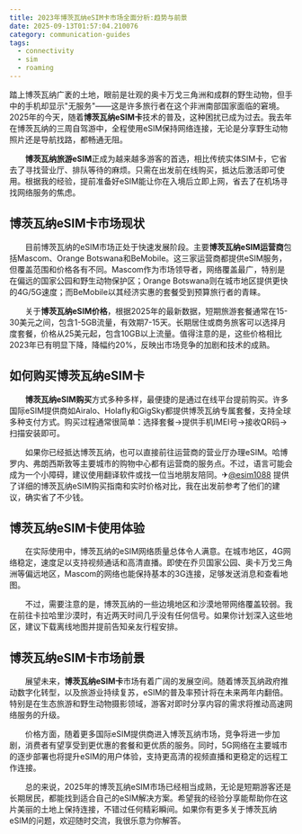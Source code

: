 ```yaml
---
title: 2023年博茨瓦纳eSIM卡市场全面分析:趋势与前景
date: 2025-09-13T01:57:04.210076
category: communication-guides
tags:
  - connectivity
  - sim
  - roaming
---
```


踏上博茨瓦纳广袤的土地，眼前是壮观的奥卡万戈三角洲和成群的野生动物，但手中的手机却显示"无服务"——这是许多旅行者在这个非洲南部国家面临的窘境。2025年的今天，随着**博茨瓦纳eSIM卡**技术的普及，这种困扰已成为过去。我去年在博茨瓦纳的三周自驾游中，全程使用eSIM保持网络连接，无论是分享野生动物照片还是导航找路，都畅通无阻。

　　**博茨瓦纳旅游eSIM**正成为越来越多游客的首选，相比传统实体SIM卡，它省去了寻找营业厅、排队等待的麻烦。只需在出发前在线购买，抵达后激活即可使用。根据我的经验，提前准备好eSIM能让你在入境后立即上网，省去了在机场寻找网络服务的焦虑。

## 博茨瓦纳eSIM卡市场现状

　　目前博茨瓦纳的eSIM市场正处于快速发展阶段。主要**博茨瓦纳eSIM运营商**包括Mascom、Orange Botswana和BeMobile。这三家运营商都提供eSIM服务，但覆盖范围和价格各有不同。Mascom作为市场领导者，网络覆盖最广，特别是在偏远的国家公园和野生动物保护区；Orange Botswana则在城市地区提供更快的4G/5G速度；而BeMobile以其经济实惠的套餐受到预算旅行者的青睐。

　　关于**博茨瓦纳eSIM价格**，根据2025年的最新数据，短期旅游套餐通常在15-30美元之间，包含1-5GB流量，有效期7-15天。长期居住或商务旅客可以选择月度套餐，价格从25美元起，包含10GB以上流量。值得注意的是，这些价格相比2023年已有明显下降，降幅约20%，反映出市场竞争的加剧和技术的成熟。

## 如何购买博茨瓦纳eSIM卡

　　**博茨瓦纳eSIM购买**方式多种多样，最便捷的是通过在线平台提前购买。许多国际eSIM提供商如Airalo、Holafly和GigSky都提供博茨瓦纳专属套餐，支持全球多种支付方式。购买过程通常很简单：选择套餐→提供手机IMEI号→接收QR码→扫描安装即可。

　　如果你已经抵达博茨瓦纳，也可以直接前往运营商的营业厅办理eSIM。哈博罗内、弗朗西斯敦等主要城市的购物中心都有运营商的服务点。不过，语言可能会成为一个小障碍，建议使用翻译软件或找一位当地朋友陪同。✈[@esim1088](https://t.me/s/esim1088) 提供了详细的博茨瓦纳eSIM购买指南和实时价格对比，我在出发前参考了他们的建议，确实省了不少钱。

## 博茨瓦纳eSIM卡使用体验

　　在实际使用中，博茨瓦纳的eSIM网络质量总体令人满意。在城市地区，4G网络稳定，速度足以支持视频通话和高清直播。即使在乔贝国家公园、奥卡万戈三角洲等偏远地区，Mascom的网络也能保持基本的3G连接，足够发送消息和查看地图。

　　不过，需要注意的是，博茨瓦纳的一些边境地区和沙漠地带网络覆盖较弱。我在前往卡拉哈里沙漠时，有近两天时间几乎没有任何信号。如果你计划深入这些地区，建议下载离线地图并提前告知亲友行程安排。

## 博茨瓦纳eSIM卡市场前景

　　展望未来，**博茨瓦纳eSIM卡**市场有着广阔的发展空间。随着博茨瓦纳政府推动数字化转型，以及旅游业持续复苏，eSIM的普及率预计将在未来两年内翻倍。特别是在生态旅游和野生动物摄影领域，游客对即时分享内容的需求将推动高速网络服务的升级。

　　价格方面，随着更多国际eSIM提供商进入博茨瓦纳市场，竞争将进一步加剧，消费者有望享受到更优惠的套餐和更优质的服务。同时，5G网络在主要城市的逐步部署也将提升eSIM的用户体验，支持更高清的视频直播和更稳定的远程工作连接。

　　总的来说，2025年的博茨瓦纳eSIM市场已经相当成熟，无论是短期游客还是长期居民，都能找到适合自己的eSIM解决方案。希望我的经验分享能帮助你在这片美丽的土地上保持连接，不错过任何精彩瞬间。如果你有更多关于博茨瓦纳eSIM的问题，欢迎随时交流，我很乐意为你解答。
